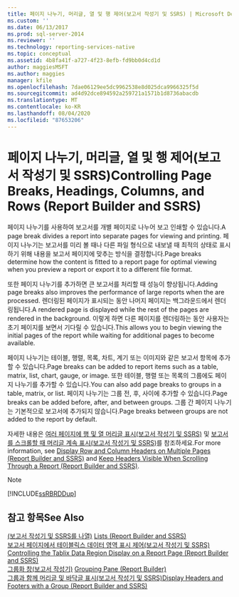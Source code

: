 ```yaml
---
title: 페이지 나누기, 머리글, 열 및 행 제어(보고서 작성기 및 SSRS) | Microsoft Docs
ms.custom: ''
ms.date: 06/13/2017
ms.prod: sql-server-2014
ms.reviewer: ''
ms.technology: reporting-services-native
ms.topic: conceptual
ms.assetid: 4b8fa41f-a727-4f23-8efb-fd9bb0d4cd1d
author: maggiesMSFT
ms.author: maggies
manager: kfile
ms.openlocfilehash: 7dae06129ee5dc9962538e8d025dca9966325f5d
ms.sourcegitcommit: ad4d92dce894592a259721a1571b1d8736abacdb
ms.translationtype: MT
ms.contentlocale: ko-KR
ms.lasthandoff: 08/04/2020
ms.locfileid: "87653206"
---
```

# <a name="controlling-page-breaks-headings-columns-and-rows-report-builder-and-ssrs"></a><span data-ttu-id="d332a-102">페이지 나누기, 머리글, 열 및 행 제어(보고서 작성기 및 SSRS)</span><span class="sxs-lookup"><span data-stu-id="d332a-102">Controlling Page Breaks, Headings, Columns, and Rows (Report Builder and SSRS)</span></span>
  <span data-ttu-id="d332a-103">페이지 나누기를 사용하여 보고서를 개별 페이지로 나누어 보고 인쇄할 수 있습니다.</span><span class="sxs-lookup"><span data-stu-id="d332a-103">A page break divides a report into separate pages for viewing and printing.</span></span> <span data-ttu-id="d332a-104">페이지 나누기는 보고서를 미리 볼 때나 다른 파일 형식으로 내보낼 때 최적의 상태로 표시하기 위해 내용을 보고서 페이지에 맞추는 방식을 결정합니다.</span><span class="sxs-lookup"><span data-stu-id="d332a-104">Page breaks determine how the content is fitted to a report page for optimal viewing when you preview a report or export it to a different file format.</span></span>  
  
 <span data-ttu-id="d332a-105">또한 페이지 나누기를 추가하면 큰 보고서를 처리할 때 성능이 향상됩니다.</span><span class="sxs-lookup"><span data-stu-id="d332a-105">Adding page breaks also improves the performance of large reports when the are processed.</span></span> <span data-ttu-id="d332a-106">렌더링된 페이지가 표시되는 동안 나머지 페이지는 백그라운드에서 렌더링됩니다.</span><span class="sxs-lookup"><span data-stu-id="d332a-106">A rendered page is displayed while the rest of the pages are rendered in the background.</span></span> <span data-ttu-id="d332a-107">이렇게 하면 다른 페이지를 렌더링하는 동안 사용자는 초기 페이지를 보면서 기다릴 수 있습니다.</span><span class="sxs-lookup"><span data-stu-id="d332a-107">This allows you to begin viewing the initial pages of the report while waiting for additional pages to become available.</span></span>  
  
 <span data-ttu-id="d332a-108">페이지 나누기는 테이블, 행렬, 목록, 차트, 계기 또는 이미지와 같은 보고서 항목에 추가할 수 있습니다.</span><span class="sxs-lookup"><span data-stu-id="d332a-108">Page breaks can be added to report items such as a table, matrix, list, chart, gauge, or image.</span></span> <span data-ttu-id="d332a-109">또한 테이블, 행렬 또는 목록의 그룹에도 페이지 나누기를 추가할 수 있습니다.</span><span class="sxs-lookup"><span data-stu-id="d332a-109">You can also add page breaks to groups in a table, matrix, or list.</span></span> <span data-ttu-id="d332a-110">페이지 나누기는 그룹 전, 후, 사이에 추가할 수 있습니다.</span><span class="sxs-lookup"><span data-stu-id="d332a-110">Page breaks can be added before, after, and between groups.</span></span> <span data-ttu-id="d332a-111">그룹 간 페이지 나누기는 기본적으로 보고서에 추가되지 않습니다.</span><span class="sxs-lookup"><span data-stu-id="d332a-111">Page breaks between groups are not added to the report by default.</span></span>  
  
 <span data-ttu-id="d332a-112">자세한 내용은 [여러 페이지에 행 및 열 머리글 표시&#40;보고서 작성기 및 SSRS&#41;](display-row-and-column-headers-on-multiple-pages-report-builder-and-ssrs.md) 및 [보고서를 스크롤할 때 머리글 계속 표시&#40;보고서 작성기 및 SSRS&#41;](keep-headers-visible-when-scrolling-through-a-report-report-builder-and-ssrs.md)를 참조하세요.</span><span class="sxs-lookup"><span data-stu-id="d332a-112">For more information, see [Display Row and Column Headers on Multiple Pages &#40;Report Builder and SSRS&#41;](display-row-and-column-headers-on-multiple-pages-report-builder-and-ssrs.md) and [Keep Headers Visible When Scrolling Through a Report &#40;Report Builder and SSRS&#41;](keep-headers-visible-when-scrolling-through-a-report-report-builder-and-ssrs.md).</span></span>  
  
> [!NOTE]  
>  [!INCLUDE[ssRBRDDup](../../includes/ssrbrddup-md.md)]  
  
## <a name="see-also"></a><span data-ttu-id="d332a-113">참고 항목</span><span class="sxs-lookup"><span data-stu-id="d332a-113">See Also</span></span>  
 <span data-ttu-id="d332a-114">[&#40;보고서 작성기 및 SSRS를 나열&#41;](tables-matrices-and-lists-report-builder-and-ssrs.md) </span><span class="sxs-lookup"><span data-stu-id="d332a-114">[Lists &#40;Report Builder and SSRS&#41;](tables-matrices-and-lists-report-builder-and-ssrs.md) </span></span>  
 <span data-ttu-id="d332a-115">[보고서 페이지에서 테이블릭스 데이터 영역 표시 제어&#40;보고서 작성기 및 SSRS&#41;](controlling-the-tablix-data-region-display-on-a-report-page.md) </span><span class="sxs-lookup"><span data-stu-id="d332a-115">[Controlling the Tablix Data Region Display on a Report Page &#40;Report Builder and SSRS&#41;](controlling-the-tablix-data-region-display-on-a-report-page.md) </span></span>  
 <span data-ttu-id="d332a-116">[그룹화 창&#40;보고서 작성기&#41;](grouping-pane-report-builder.md) </span><span class="sxs-lookup"><span data-stu-id="d332a-116">[Grouping Pane &#40;Report Builder&#41;](grouping-pane-report-builder.md) </span></span>  
 [<span data-ttu-id="d332a-117">그룹과 함께 머리글 및 바닥글 표시&#40;보고서 작성기 및 SSRS&#41;</span><span class="sxs-lookup"><span data-stu-id="d332a-117">Display Headers and Footers with a Group &#40;Report Builder and SSRS&#41;</span></span>](display-headers-and-footers-with-a-group-report-builder-and-ssrs.md)  
  
  
